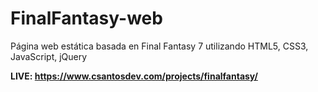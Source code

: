 # FinalFantasy-web

Página web estática basada en Final Fantasy 7 utilizando HTML5, CSS3, JavaScript, jQuery 

<strong>LIVE: https://www.csantosdev.com/projects/finalfantasy/</strong>
